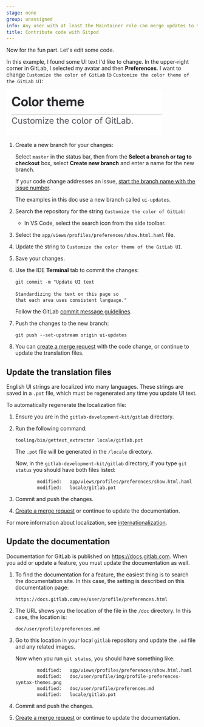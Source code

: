 ```yaml
---
stage: none
group: unassigned
info: Any user with at least the Maintainer role can merge updates to this content. For details, see https://docs.gitlab.com/ee/development/development_processes.html#development-guidelines-review.
title: Contribute code with Gitpod
---
```


Now for the fun part. Let's edit some code.

In this example, I found some UI text I'd like to change.
In the upper-right corner in GitLab, I selected my avatar and then **Preferences**.
I want to change `Customize the color of GitLab` to `Customize the color theme of the GitLab UI`:

![The UI text in GitLab before making the change.](../img/ui_color_theme_before_v16_9.png)

1. Create a new branch for your changes:

   Select `master` in the status bar, then from the **Select a branch or tag to checkout** box,
   select **Create new branch** and enter a name for the new branch.

   If your code change addresses an issue, [start the branch name with the issue number](../../../user/project/repository/branches/_index.md#prefix-branch-names-with-a-number).

   The examples in this doc use a new branch called `ui-updates`.

1. Search the repository for the string `Customize the color of GitLab`:

   - In VS Code, select the search icon <i class="fa fa-search fa-flip-horizontal" aria-hidden="true"></i> from the side toolbar.

1. Select the `app/views/profiles/preferences/show.html.haml` file.
1. Update the string to `Customize the color theme of the GitLab UI`.
1. Save your changes.
1. Use the IDE **Terminal** tab to commit the changes:

   ```shell
   git commit -m "Update UI text

   Standardizing the text on this page so
   that each area uses consistent language."
   ```

   Follow the GitLab
   [commit message guidelines](../merge_request_workflow.md#commit-messages-guidelines).

1. Push the changes to the new branch:

   ```shell
   git push --set-upstream origin ui-updates
   ```

1. You can [create a merge request](mr-review.md) with the code change,
   or continue to update the translation files.

## Update the translation files

English UI strings are localized into many languages.
These strings are saved in a `.pot` file, which must be regenerated
any time you update UI text.

To automatically regenerate the localization file:

1. Ensure you are in the `gitlab-development-kit/gitlab` directory.
1. Run the following command:

   ```shell
   tooling/bin/gettext_extractor locale/gitlab.pot
   ```

   The `.pot` file will be generated in the `/locale` directory.

   Now, in the `gitlab-development-kit/gitlab` directory, if you type `git status`
   you should have both files listed:

   ```shell
           modified:   app/views/profiles/preferences/show.html.haml
           modified:   locale/gitlab.pot
   ```

1. Commit and push the changes.
1. [Create a merge request](mr-review.md) or continue to update the documentation.

For more information about localization, see [internationalization](../../i18n/externalization.md).

## Update the documentation

Documentation for GitLab is published on <https://docs.gitlab.com>.
When you add or update a feature, you must update the documentation as well.

1. To find the documentation for a feature, the easiest thing is to search the
   documentation site. In this case, the setting is described on this documentation page:

   ```plaintext
   https://docs.gitlab.com/ee/user/profile/preferences.html
   ```

1. The URL shows you the location of the file in the `/doc` directory.
   In this case, the location is:

   ```plaintext
   doc/user/profile/preferences.md
   ```

1. Go to this location in your local `gitlab` repository and update the `.md` file
   and any related images.

   Now when you run `git status`, you should have something like:

   ```plaintext
           modified:   app/views/profiles/preferences/show.html.haml
           modified:   doc/user/profile/img/profile-preferences-syntax-themes.png
           modified:   doc/user/profile/preferences.md
           modified:   locale/gitlab.pot
   ```

1. Commit and push the changes.
1. [Create a merge request](mr-review.md) or continue to update the documentation.
